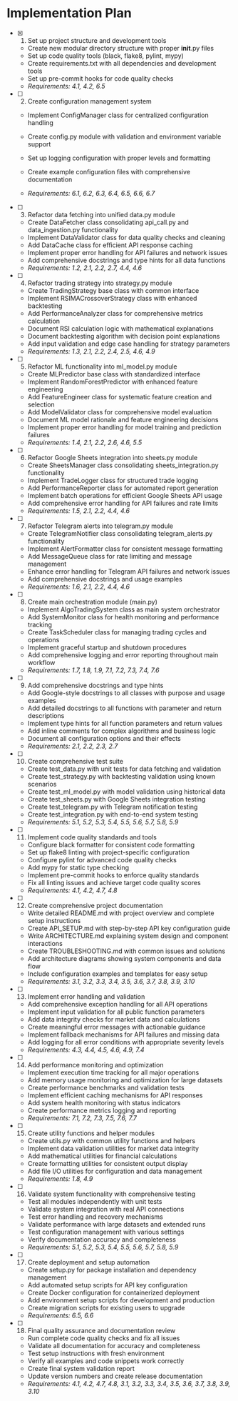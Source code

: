 # Implementation Plan

- [x] 1. Set up project structure and development tools


  - Create new modular directory structure with proper __init__.py files
  - Set up code quality tools (black, flake8, pylint, mypy)
  - Create requirements.txt with all dependencies and development tools
  - Set up pre-commit hooks for code quality checks
  - _Requirements: 4.1, 4.2, 6.5_



- [ ] 2. Create configuration management system
  - Implement ConfigManager class for centralized configuration handling
  - Create config.py module with validation and environment variable support
  - Set up logging configuration with proper levels and formatting



  - Create example configuration files with comprehensive documentation
  - _Requirements: 6.1, 6.2, 6.3, 6.4, 6.5, 6.6, 6.7_

- [ ] 3. Refactor data fetching into unified data.py module
  - Create DataFetcher class consolidating api_call.py and data_ingestion.py functionality
  - Implement DataValidator class for data quality checks and cleaning
  - Add DataCache class for efficient API response caching
  - Implement proper error handling for API failures and network issues
  - Add comprehensive docstrings and type hints for all data functions
  - _Requirements: 1.2, 2.1, 2.2, 2.7, 4.4, 4.6_

- [ ] 4. Refactor trading strategy into strategy.py module
  - Create TradingStrategy base class with common interface
  - Implement RSIMACrossoverStrategy class with enhanced backtesting
  - Add PerformanceAnalyzer class for comprehensive metrics calculation
  - Document RSI calculation logic with mathematical explanations
  - Document backtesting algorithm with decision point explanations
  - Add input validation and edge case handling for strategy parameters
  - _Requirements: 1.3, 2.1, 2.2, 2.4, 2.5, 4.6, 4.9_

- [ ] 5. Refactor ML functionality into ml_model.py module
  - Create MLPredictor base class with standardized interface
  - Implement RandomForestPredictor with enhanced feature engineering
  - Add FeatureEngineer class for systematic feature creation and selection
  - Add ModelValidator class for comprehensive model evaluation
  - Document ML model rationale and feature engineering decisions
  - Implement proper error handling for model training and prediction failures
  - _Requirements: 1.4, 2.1, 2.2, 2.6, 4.6, 5.5_

- [ ] 6. Refactor Google Sheets integration into sheets.py module
  - Create SheetsManager class consolidating sheets_integration.py functionality
  - Implement TradeLogger class for structured trade logging
  - Add PerformanceReporter class for automated report generation
  - Implement batch operations for efficient Google Sheets API usage
  - Add comprehensive error handling for API failures and rate limits
  - _Requirements: 1.5, 2.1, 2.2, 4.4, 4.6_

- [ ] 7. Refactor Telegram alerts into telegram.py module
  - Create TelegramNotifier class consolidating telegram_alerts.py functionality
  - Implement AlertFormatter class for consistent message formatting
  - Add MessageQueue class for rate limiting and message management
  - Enhance error handling for Telegram API failures and network issues
  - Add comprehensive docstrings and usage examples
  - _Requirements: 1.6, 2.1, 2.2, 4.4, 4.6_

- [ ] 8. Create main orchestration module (main.py)
  - Implement AlgoTradingSystem class as main system orchestrator
  - Add SystemMonitor class for health monitoring and performance tracking
  - Create TaskScheduler class for managing trading cycles and operations
  - Implement graceful startup and shutdown procedures
  - Add comprehensive logging and error reporting throughout main workflow
  - _Requirements: 1.7, 1.8, 1.9, 7.1, 7.2, 7.3, 7.4, 7.6_

- [ ] 9. Add comprehensive docstrings and type hints
  - Add Google-style docstrings to all classes with purpose and usage examples
  - Add detailed docstrings to all functions with parameter and return descriptions
  - Implement type hints for all function parameters and return values
  - Add inline comments for complex algorithms and business logic
  - Document all configuration options and their effects
  - _Requirements: 2.1, 2.2, 2.3, 2.7_

- [ ] 10. Create comprehensive test suite
  - Create test_data.py with unit tests for data fetching and validation
  - Create test_strategy.py with backtesting validation using known scenarios
  - Create test_ml_model.py with model validation using historical data
  - Create test_sheets.py with Google Sheets integration testing
  - Create test_telegram.py with Telegram notification testing
  - Create test_integration.py with end-to-end system testing
  - _Requirements: 5.1, 5.2, 5.3, 5.4, 5.5, 5.6, 5.7, 5.8, 5.9_

- [ ] 11. Implement code quality standards and tools
  - Configure black formatter for consistent code formatting
  - Set up flake8 linting with project-specific configuration
  - Configure pylint for advanced code quality checks
  - Add mypy for static type checking
  - Implement pre-commit hooks to enforce quality standards
  - Fix all linting issues and achieve target code quality scores
  - _Requirements: 4.1, 4.2, 4.7, 4.8_

- [ ] 12. Create comprehensive project documentation
  - Write detailed README.md with project overview and complete setup instructions
  - Create API_SETUP.md with step-by-step API key configuration guide
  - Write ARCHITECTURE.md explaining system design and component interactions
  - Create TROUBLESHOOTING.md with common issues and solutions
  - Add architecture diagrams showing system components and data flow
  - Include configuration examples and templates for easy setup
  - _Requirements: 3.1, 3.2, 3.3, 3.4, 3.5, 3.6, 3.7, 3.8, 3.9, 3.10_

- [ ] 13. Implement error handling and validation
  - Add comprehensive exception handling for all API operations
  - Implement input validation for all public function parameters
  - Add data integrity checks for market data and calculations
  - Create meaningful error messages with actionable guidance
  - Implement fallback mechanisms for API failures and missing data
  - Add logging for all error conditions with appropriate severity levels
  - _Requirements: 4.3, 4.4, 4.5, 4.6, 4.9, 7.4_

- [ ] 14. Add performance monitoring and optimization
  - Implement execution time tracking for all major operations
  - Add memory usage monitoring and optimization for large datasets
  - Create performance benchmarks and validation tests
  - Implement efficient caching mechanisms for API responses
  - Add system health monitoring with status indicators
  - Create performance metrics logging and reporting
  - _Requirements: 7.1, 7.2, 7.3, 7.5, 7.6, 7.7_

- [ ] 15. Create utility functions and helper modules
  - Create utils.py with common utility functions and helpers
  - Implement data validation utilities for market data integrity
  - Add mathematical utilities for financial calculations
  - Create formatting utilities for consistent output display
  - Add file I/O utilities for configuration and data management
  - _Requirements: 1.8, 4.9_

- [ ] 16. Validate system functionality with comprehensive testing
  - Test all modules independently with unit tests
  - Validate system integration with real API connections
  - Test error handling and recovery mechanisms
  - Validate performance with large datasets and extended runs
  - Test configuration management with various settings
  - Verify documentation accuracy and completeness
  - _Requirements: 5.1, 5.2, 5.3, 5.4, 5.5, 5.6, 5.7, 5.8, 5.9_

- [ ] 17. Create deployment and setup automation
  - Create setup.py for package installation and dependency management
  - Add automated setup scripts for API key configuration
  - Create Docker configuration for containerized deployment
  - Add environment setup scripts for development and production
  - Create migration scripts for existing users to upgrade
  - _Requirements: 6.5, 6.6_

- [ ] 18. Final quality assurance and documentation review
  - Run complete code quality checks and fix all issues
  - Validate all documentation for accuracy and completeness
  - Test setup instructions with fresh environment
  - Verify all examples and code snippets work correctly
  - Create final system validation report
  - Update version numbers and create release documentation
  - _Requirements: 4.1, 4.2, 4.7, 4.8, 3.1, 3.2, 3.3, 3.4, 3.5, 3.6, 3.7, 3.8, 3.9, 3.10_
